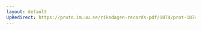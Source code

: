 ```yaml
---
layout: default
UpRedirect: https://pruto.im.uu.se/riksdagen-records-pdf/1874/prot-1874--fk--311/prot-1874--fk--311_005.pdf
---
```

